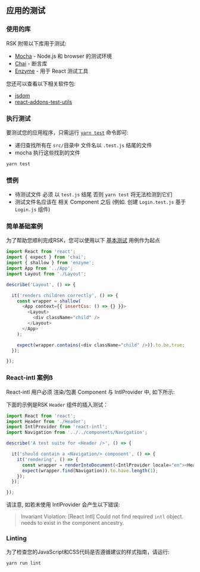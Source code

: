 ## 应用的测试

### 使用的库

RSK 附带以下库用于测试:

- [Mocha](https://mochajs.org/) - Node.js 和 browser 的测试环境
- [Chai](http://chaijs.com/) - 断言库
- [Enzyme](https://github.com/airbnb/enzyme) - 用于 React 测试工具

您还可以查看以下相关软件包:

- [jsdom](https://github.com/tmpvar/jsdom)
- [react-addons-test-utils](https://www.npmjs.com/package/react-addons-test-utils)

### 执行测试

要测试您的应用程序，只需运行
[`yarn test`](https://github.com/kriasoft/react-starter-kit/blob/b22b1810461cec9c53eedffe632a3ce70a6b29a3/package.json#L154)
命令即可:
- 递归查找所有在 `src/`目录中 文件名以 `.test.js` 结尾的文件
- mocha 执行这些找到的文件

```bash
yarn test
```

### 惯例

- 待测试文件 必须 以 `test.js` 结尾 否则 `yarn test` 将无法检测到它们
- 测试文件名应该在 相关 Component 之后
(例如. 创建 `Login.test.js` 基于 `Login.js` 组件)

### 简单基础案例


为了帮助您顺利完成RSK，您可以使用以下
[基本测试](https://github.com/kriasoft/react-starter-kit/blob/master/src/components/Layout/Layout.test.js)
用例作为起点

```js
import React from 'react';
import { expect } from 'chai';
import { shallow } from 'enzyme';
import App from '../App';
import Layout from './Layout';

describe('Layout', () => {

  it('renders children correctly', () => {
    const wrapper = shallow(
      <App context={{ insertCss: () => {} }}>
        <Layout>
          <div className="child" />
        </Layout>
      </App>
    );

    expect(wrapper.contains(<div className="child" />)).to.be.true;
  });

});
```

### React-intl 案例ß

React-intl 用户必须 渲染/包裹 Component 与 IntlProvider 中,
如下所示:

下面的示例是RSK `Header` 组件的插入测试：

```js
import React from 'react';
import Header from './Header';
import IntlProvider from 'react-intl';
import Navigation from '../../components/Navigation';

describe('A test suite for <Header />', () => {

  it('should contain a <Navigation/> component', () => {
    it('rendering', () => {
      const wrapper = renderIntoDocument(<IntlProvider locale="en"><Header /></IntlProvider>);
      expect(wrapper.find(Navigation)).to.have.length(1);
    });
  });

});
```

请注意, 如若未使用 IntlProvider 会产生以下错误:

> Invariant Violation: [React Intl] Could not find required `intl` object. <IntlProvider>
> needs to exist in the component ancestry.

### Linting

为了检查您的JavaScript和CSS代码是否遵循建议的样式指南，请运行:

```bash
yarn run lint
```
